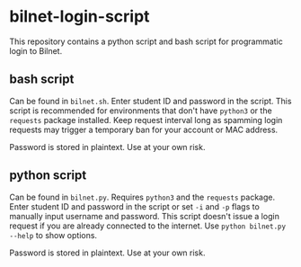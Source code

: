 # bilnet-login-script

This repository contains a python script and bash script for programmatic login to Bilnet.

## bash script

Can be found in `bilnet.sh`. Enter student ID and password in the script. This script is recommended for environments that don't have `python3` or the `requests` package installed. Keep request interval long as spamming login requests may trigger a temporary ban for your account or MAC address. 

Password is stored in plaintext. Use at your own risk.

## python script

Can be found in `bilnet.py`. Requires `python3` and the `requests` package. Enter student ID and password in the script or set `-i` and `-p` flags to manually input username and password. This script doesn't issue a login request if you are already connected to the internet. Use `python bilnet.py --help` to show options.

Password is stored in plaintext. Use at your own risk.
